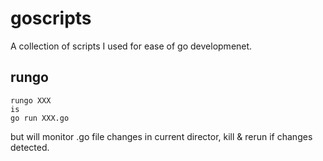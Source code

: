 goscripts
=========

A collection of scripts I used for ease of go developmenet.

rungo
-----
```
rungo XXX
is 
go run XXX.go
```
but will monitor .go file changes in current director, kill & rerun if changes detected.

